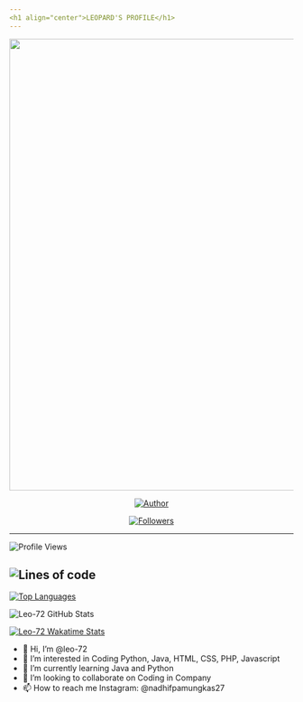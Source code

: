 ```yaml
---
<h1 align="center">LEOPARD'S PROFILE</h1>
---
```

<p align="center">
  <img src="https://github.com/leo-72/leo-72/blob/main/media/Nero2.jpg" width=800 height=800/>
</p>

<p align="center">
<a href="https://github.com/leo-72"><img title="Author" src="https://img.shields.io/badge/Github-Leopard-red.svg?style=for-the-badge&logo=github"></a>
</p>

<p align="center">
<a href="https://github.com/leo-72/followers"><img title="Followers" src="https://img.shields.io/github/followers/leo-72?color=blue&style=flat-square"></a>
</p>

---
![Profile Views](http://img.shields.io/badge/Profile%20Views-269-blue)

![Lines of code](https://img.shields.io/badge/I%27ve%20Written-497607%20lines%20of%20code-blue)
---

[![Top Languages](https://github-readme-stats.vercel.app/api/top-langs/?username=leo-72&layout=compact)](https://github.com/anuraghazra/github-readme-stats)

![Leo-72 GitHub Stats](https://github-readme-stats.vercel.app/api?username=leo-72&show_icons=true&theme=dracula)

[![Leo-72 Wakatime Stats](https://github-readme-stats.vercel.app/api/wakatime?username=willianrod)](https://github.com/anuraghazra/github-readme-stats)

- 👋 Hi, I’m @leo-72
- 👀 I’m interested in Coding Python, Java, HTML, CSS, PHP, Javascript
- 🌱 I’m currently learning Java and Python
- 💞️ I’m looking to collaborate on Coding in Company
- 📫 How to reach me Instagram: @nadhifpamungkas27
